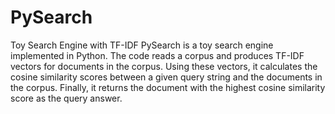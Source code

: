 # PySearch
Toy Search Engine with TF-IDF
PySearch is a toy search engine implemented in Python. The code reads a corpus and produces TF-IDF vectors for documents in the corpus. Using these vectors, it calculates the cosine similarity scores between a given query string and the documents in the corpus. Finally, it returns the document with the highest cosine similarity score as the query answer.
